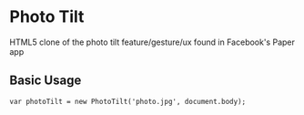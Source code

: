 Photo Tilt
=========

HTML5 clone of the photo tilt feature/gesture/ux found in Facebook's Paper app

Basic Usage
-----
```
var photoTilt = new PhotoTilt('photo.jpg', document.body);
```
